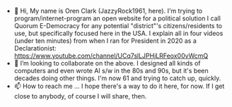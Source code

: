 - 👋 Hi, My name is Oren Clark (JazzyRock1961, here). I'm trying to program/internet-program an open website for a political solution I call 
Quorum E-Democracy for any potential "district"'s citizens/residents to use, but specifically focused here in the USA. I explain all 
in four videos (under ten minutes) from when I ran for President in 2020 as a Declarationist: 
https://www.youtube.com/channel/UCq7slLJPHjLRFeox00vWcmQ
- 💞️ I’m looking to collaborate on the above. I designed all kinds of computers and even wrote AI s/w in the 80s and 90s, but it's been decades doing other things. 
I'm now 61 and trying to catch up, quickly.
- 📫 How to reach me ... I hope there's a way to do it here, for now. If I get close to anybody, of course I will share, then.
